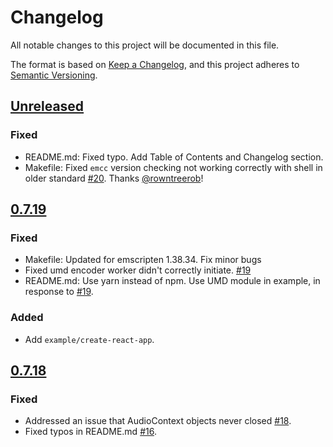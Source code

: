 # Changelog
All notable changes to this project will be documented in this file.

The format is based on [Keep a Changelog](https://keepachangelog.com/en/1.0.0/),
and this project adheres to [Semantic Versioning](https://semver.org/spec/v2.0.0.html).

## [Unreleased]
### Fixed
- README.md: Fixed typo. Add Table of Contents and Changelog section.
- Makefile: Fixed `emcc` version checking not working correctly with shell in older standard [#20]. Thanks [@rowntreerob]!

[@rowntreerob]: https://github.com/rowntreerob
[#20]: https://github.com/kbumsik/opus-media-recorder/issues/20

## [0.7.19]
### Fixed
- Makefile: Updated for emscripten 1.38.34. Fix minor bugs
- Fixed umd encoder worker didn't correctly initiate. [#19]
- README.md: Use yarn instead of npm. Use UMD module in example, in response to [#19].

### Added
- Add `example/create-react-app`.

[#19]: https://github.com/kbumsik/opus-media-recorder/issues/19

## [0.7.18]
### Fixed
- Addressed an issue that AudioContext objects never closed [#18].
- Fixed typos in README.md [#16].

[#18]: https://github.com/kbumsik/opus-media-recorder/issues/18
[#16]: https://github.com/kbumsik/opus-media-recorder/issues/16

[Unreleased]: https://github.com/kbumsik/opus-media-recorder/compare/0.7.19...HEAD
[0.7.19]: https://github.com/kbumsik/opus-media-recorder/compare/0.7.18...0.7.19
[0.7.18]: https://github.com/kbumsik/opus-media-recorder/compare/0.7.17...0.7.18
[0.7.17]: https://github.com/kbumsik/opus-media-recorder/releases/tag/0.7.17
